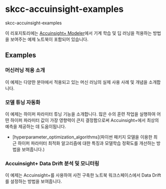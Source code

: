 # skcc-accuinsight-examples
skcc-accuinsight-examples

이 리포지토리에는 [Accuinsight+ Modeler](http://gcp.accuinsight.net)에서 기계 학습 및 딥 러닝을 적용하는 방법을 보여주는 예제 노트북이 포함되어 있습니다.


## Examples

###  머신러닝 적용 소개

이 예제는 다양한 분야에서 적용되고 있는 머신 러닝의 실제 사용 사례 및 개념을 소개합니다.



### 모델 튜닝 자동화 

이 예제는 하이퍼 파라미터 튜닝 기능을 소개합니다.
많은 수의 훈련 작업을 실행하여 어떤 하이퍼 파라미터 값이 가장 영향력이 큰지 결정함으로써 Accuinsight+에서 최상의 예측을 제공하는 데 도움이됩니다. 
 
 - [hyperparameter_optimization_algorithms](파이썬 패키지 모델을 이용한 최근 하이퍼 파라미터 최적화 알고리즘에 대한 특징과 모델학습 정확도를 개선하는 방법을 보여줍니다.)



### Accuinsight+ Data Drift 분석 및 모니터링 

이 예제는 Accuinsight+를 사용하여 사전 구축한 노트북 워크스페이스에서 Data Drift를 설정하는 방법을 보여줍니다. 